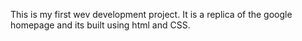 This is my first wev development project.
It is a replica of the google homepage and its built using html and CSS.
